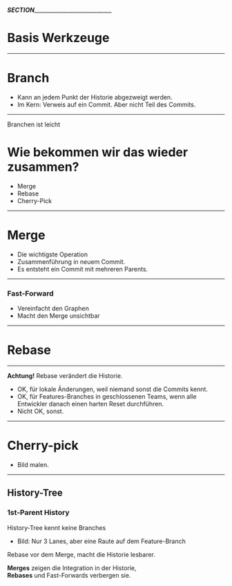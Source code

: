 ___SECTION_______________________________


Basis Werkzeuge
===============


_________________________________________


Branch
======


 * Kann an jedem Punkt der Historie abgezweigt werden.
 * Im Kern: Verweis auf ein Commit. Aber nicht Teil des Commits.


_________________________________________


Branchen ist leicht

Wie bekommen wir das wieder zusammen?
=====================================

 * Merge
 * Rebase
 * Cherry-Pick


_________________________________________


Merge
=====

 * Die wichtigste Operation
 * Zusammenführung in neuem Commit.
 * Es entsteht ein Commit mit mehreren Parents.


_________________________________________


### Fast-Forward

 * Vereinfacht den Graphen
 * Macht den Merge unsichtbar


_________________________________________


Rebase
======


_________________________________________


**Achtung!** Rebase verändert die Historie.

 * OK, für lokale Änderungen, weil niemand sonst die Commits kennt.
 * OK, für Features-Branches in geschlossenen Teams, wenn alle Entwickler danach einen harten Reset durchführen.
 * Nicht OK, sonst.

_________________________________________


Cherry-pick
============


 * Bild malen.


_________________________________________


History-Tree
------------


### 1st-Parent History

History-Tree kennt keine Branches

 * Bild: Nur 3 Lanes, aber eine Raute auf dem Feature-Branch

Rebase vor dem Merge, macht die Historie lesbarer.


**Merges** zeigen die Integration in der Historie, <br/>
**Rebases** und Fast-Forwards verbergen sie.
